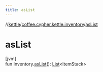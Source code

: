 ```yaml
---
title: asList
---
```

//[kettle](../../index.html)/[coffee.cypher.kettle.inventory](index.html)/[asList](as-list.html)



# asList



[jvm]\
fun Inventory.[asList](as-list.html)(): [List](https://kotlinlang.org/api/latest/jvm/stdlib/kotlin.collections/-list/index.html)&lt;ItemStack&gt;




